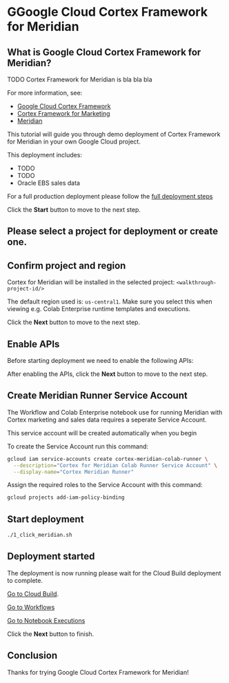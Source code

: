 # GGoogle Cloud Cortex Framework for Meridian
<walkthrough-tutorial-duration duration="30min"></walkthrough-tutorial-duration>

## What is Google Cloud Cortex Framework for Meridian?

TODO
Cortex Framework for Meridian is bla bla bla

For more information, see:

- [Google Cloud Cortex Framework](https://cloud.google.com/cortex/docs/overview) 
- [Cortex Framework for Marketing](https://cloud.google.com/cortex/docs/data-sources-and-workloads#marketing)
- [Meridian](https://developers.google.com/meridian)

This tutorial will guide you through demo deployment of Cortex Framework for Meridian in your own Google Cloud project.

This deployment includes:
- TODO
- TODO
- Oracle EBS sales data

For a full production deployment please follow the [full deployment steps](https://cloud.google.com/cortex/docs/overview#deployment)

Click the **Start** button to move to the next step.

## Please select a project for deployment or create one.
<walkthrough-project-setup billing=true></walkthrough-project-setup>

## Confirm project and region

Cortex for Meridian will be installed in the selected project: `<walkthrough-project-id/>`

The default region used is: `us-central1`. Make sure you select this when viewing e.g. Colab Enterprise runtime templates and executions.

Click the **Next** button to move to the next step.

## Enable APIs
<walkthrough-cloud-shell-icon></walkthrough-cloud-shell-icon>

Before starting deployment we need to enable the following APIs:

<walkthrough-enable-apis apis="bigquery.googleapis.com,cloudbuild.googleapis.com"></walkthrough-enable-apis>

After enabling the APIs, click the **Next** button to move to the next step.

## Create Meridian Runner Service Account
<walkthrough-cloud-shell-icon></walkthrough-cloud-shell-icon>

The Workflow and Colab Enterprise notebook use for running Meridian with Cortex marketing and sales data requires a seperate Service Account.

This service account will be created automatically when you begin

To create the Service Account run this command:

```sh
gcloud iam service-accounts create cortex-meridian-colab-runner \
  --description="Cortex for Meridian Colab Runner Service Account" \
  --display-name="Cortex Meridian Runner"
```

Assign the required roles to the Service Account with this command:

```sh
gcloud projects add-iam-policy-binding
```

## Start deployment
<walkthrough-cloud-shell-icon></walkthrough-cloud-shell-icon>
```sh
./1_click_meridian.sh
```

## Deployment started

<walkthrough-notification-menu-icon></walkthrough-notification-menu-icon>

The deployment is now running please wait for the Cloud Build deployment to complete.

[Go to Cloud Build](https://console.cloud.google.com/cloud-build/builds).

[Go to Workflows](https://console.cloud.google.com/workflows/workflow/us-central1/cortex-meridian-execute-notebook/executions)

[Go to Notebook Executions](https://console.cloud.google.com/vertex-ai/colab/execution-jobs)

Click the **Next** button to finish.

## Conclusion

Thanks for trying Google Cloud Cortex Framework for Meridian!

<walkthrough-conclusion-trophy></walkthrough-conclusion-trophy>